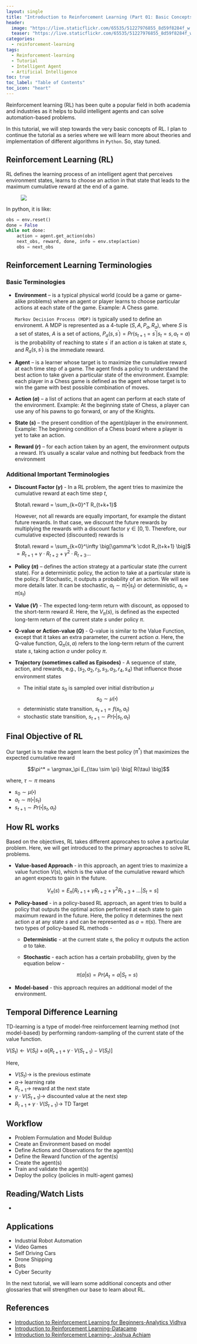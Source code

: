 ```yaml
---
layout: single
title: "Introduction to Reinforcement Learning (Part 01: Basic Concepts)"
header:
  image: "https://live.staticflickr.com/65535/51227976855_8d59f8284f_w.jpg"
  teaser: "https://live.staticflickr.com/65535/51227976855_8d59f8284f_w.jpg"
categories:
  - reinforcement-learning
tags:
  - Reinforcement-learning
  - Tutorial
  - Intelligent Agent
  - Artificial Intelligence
toc: true
toc_label: "Table of Contents"
toc_icon: "heart"
---
```




Reinforcement learning (RL) has been quite a popular field in both academia and industries as it helps to build intelligent agents and can solve automation-based problems.

In this tutorial, we will step towards the very basic concepts of RL. I plan to continue the tutorial as a series where we will learn more about theories and implementation of different algorithms in `Python`. So, stay tuned.

## Reinforcement Learning (RL)
RL defines the learning process of an intelligent agent that perceives environment states, learns to choose an action in that state that leads to the maximum cumulative reward at the end of a game.
<figure>
  <a href="https://live.staticflickr.com/65535/51226516036_e486b2a319_w.jpg"><img src="https://live.staticflickr.com/65535/51226516036_e486b2a319_w.jpg"></a>
</figure>

In python, it is like:
```python
obs = env.reset()
done = False
while not done:
	action = agent.get_action(obs)
	next_obs, reward, done, info = env.step(action)
	obs = next_obs
```


## Reinforcement Learning Terminologies
### Basic Terminologies


- **Environment**  – is a typical physical world (could be a game or game-alike problems) where an agent or player learns to choose particular actions at each state of the game. Example: A Chess game. 

	`Markov Decision Process (MDP)` is typically used to define an environemt. A MDP is represented as a 4-tuple ($S,A,P_a,R_a$), where $S$ is a set of states, $A$ is a set of actions, $P_a \big( s, s^{\prime} \big) = Pr \big( s_{t+1} = s^{\prime} \vert s_t = s, a_t = a \big)$  is the probability of reaching to state $s^{\prime}$ if an action $a$ is taken at state $s$, and $R_a \big( s, s^{\prime} \big)$ is the immediate reward.



- **Agent**  – is a learner whose target is to maximize the cumulative reward at each time step of a game. The agent finds a policy to understand the best action to take given a particular state of the environment. Example: each player in a Chess game  is defined as the agent whose target is to win the game with best possible combination of moves.

- **Action ($a$)**  – a list of actions that an agent can perform at each state of the environment. Example: At the beginning state of Chess, a player can use any of his pawns to go forward, or any of the Knights.

- **State ($s$)**  – the present condition of the agent/player in the environment. Example: The beginning condition of a Chess board where a player is yet to take an action.

- **Reward ($r$)**  – for each action taken by an agent, the environment outputs a reward. It’s usually a scalar value and nothing but feedback from the environment

### Additional Important Terminologies
- **Discount Factor ($\gamma$)** - In a RL problem, the agent tries to maximize the cumulative reward at each time step $t$,

	$total\ reward = \sum_{k=0}^T R_{t+k+1}$
	
	However, not all rewards are equally important, for example the distant future rewards. In that case, we discount the future rewards by multiplying the rewards with a discount factor  $\gamma \in [0,1)$. Therefore, our cumulative expected (discounted) rewards is
	
	$total\ reward = \sum_{k=0}^\infty \big[\gamma^k \cdot R_{t+k+1} \big]$
	$= R_{t+1} + \gamma \cdot R_{t+2} + \gamma^2 \cdot R_{t+3} \dots$	
	
- **Policy ($\pi$)**  – defines the action strategy at a particular state (the current state). For a deterministic policy, the action to take at a particular state is the policy. If Stochastic, it outputs a probability of an action. We will see more details later. It can be stochastic, $a_t \sim \pi(\centerdot \vert s_t)$ or deterministic, $a_t = \pi(s_t)$

-   **Value ($V$)** - The expected long-term return with discount, as opposed to the short-term reward  $R$.  Here,  the $V_\pi(s)$, is defined as the expected long-term return of the current state  $s$  under policy  $\pi$.


-   **Q-value or Action-value ($Q$)** - Q-value is similar to the Value Function, except that it takes an extra parameter, the current action  $a$. Here, the Q-value function, $Q_\pi(s, a)$  refers to the long-term return of the current state  $s$, taking action  $a$  under policy  $\pi$.

- **Trajectory (sometimes called as Episodes)** - A sequence of state, action, and rewards, e.g., ($s_2, a_2, r_3,s_3,a_3,r_4,s_4$) that influence those environment states
	- The initial state $s_0$ is sampled over initial distribution $\mu$
	$$s_0 \sim \mu(\centerdot)$$ 
	- deterministic state transition, $s_{t+1} = f(s_t,a_t)$
	- stochastic state transition, $s_{t+1} \sim Pr(\centerdot \vert s_t,a_t)$

## Final Objective of RL
Our target is to make the agent learn the best policy ($\pi^*$) that maximizes the expected cumulative reward

$$\pi^* = \argmax_\pi E_{\tau \sim \pi} \big[ R(\tau) \big]$$

where, $\tau \sim \pi$ means
- $s_0 \sim \mu(\centerdot)$
- $a_t \sim \pi(\centerdot \vert s_t)$
- $s_{t+1} \sim Pr(\centerdot \vert s_t,a_t)$

## How RL works
Based on the objectives, RL takes different approcahes to solve a particular problem. Here, we will get introduced to the primary approaches to solve RL problems.

-   **Value-based Approach** - in this approach, an agent tries to maximize a value function  $V(s)$, which  is the value of the cumulative reward which an agent expects to gain in the future.  
      
	  $$V_\pi(s) = E_\pi \big[R_{t+1} + \gamma R_{t+2} + \gamma^2 R_{t+3} + ...|S_t = s \big]$$
    
    
  
  
-   **Policy-based** - in a policy-based RL approach, an agent tries to build a policy that outputs the optimal action performed at each state to gain maximum reward in the future. Here, the policy  $π$  determines the next action  $a$  at any state  $s$ and can be represented as $a = \pi(s)$. There are two types of policy-based RL methods -
    
    -   **Deterministic** - at the current state  $s$, the policy  $π$ outputs the action $a$ to take.

    -   **Stochastic** - each action has a certain probability, given by the equation below -
      
	    $$\pi (a|s) = Pr \big(A_t=a|S_t=s \big)$$

- **Model-based** - this approach requires an additional model of the environment.

## Temporal Difference Learning
TD-learning is a type of model-free reinforcement learning method (not model-based) by performing random-sampling of the current state of the value function.

$V(S_t) \leftarrow V(S_t) + \alpha \big[ R_{t+1} +\gamma \cdot V(S_{t+1}) - V(S_t) \big]$

Here,
- $V(S_t) \rightarrow$ is the previous estimate
- $\alpha \rightarrow$ learning rate
- $R_{t+1} \rightarrow$ reward at the next state
- $\gamma \cdot V(S_{t+1}) \rightarrow$ discounted value at the next step
- $R_{t+1} + \gamma \cdot V(S_{t+1}) \rightarrow$ TD Target

## Workflow
- Problem Formulation and Model Buildup
- Create an Environment based on model
- Define Actions and Observations for the agent(s)
- Define the Reward function of the agent(s)
- Create the agent(s)
- Train and validate the agent(s)
- Deploy the policy (policies in multi-agent games)


## Reading/Watch Lists
- 

## Applications

- Industrial Robot Automation
-  Video Games
- Self Driving Cars
- Drone Shipping
- Bots
- Cyber Security

In the next tutorial, we will learn some additional concepts and other glossaries that will strengthen our base to learn about RL.

## References
* [Introduction to Reinforcement Learning for Beginners-Analytics Vidhya](https://www.analyticsvidhya.com/blog/2021/02/introduction-to-reinforcement-learning-for-beginners/)
* [Introduction to Reinforcement Learning-Datacamp](https://www.datacamp.com/community/tutorials/introduction-reinforcement-learning)
* [Introduction to Reinforcement Learning- Joshua Achiam](https://github.com/jachiam/rl-intro/blob/master/Presentation/rl_intro.pdf)
<!--stackedit_data:
eyJoaXN0b3J5IjpbMjEwMTQ3NTA3MiwtMTU3MzMyMjYwMCwxNj
Q0MDkzOTgyLDUxNDc3ODk3NSwxNzIxODgxODIyLC03MTExODE1
NjEsLTE5MjU3ODcxNTMsNjk0NTM1NDE1LDE2ODIzNzkyMjEsMT
Y5OTY1MjUzNyw2OTgxMzg5NDYsLTE5Njc2NzE4MTgsNjk4MTM4
OTQ2LC02NTE3ODQ5MzAsNDI4MTA4NjQ4LC0zMDYzMTYwNzUsLT
U3NTU3MDA1MSw5MTk0MjUxMDUsMTAzNTc2OTU3MCwtMTY1Njgw
ODIzXX0=
-->